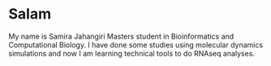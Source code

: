 # Salam
My name is Samira Jahangiri Masters student in Bioinformatics and Computational Biology. I have done some studies using molecular dynamics simulations and now I am learning technical tools to do RNAseq analyses.
